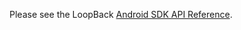 Please see the LoopBack
[Android SDK API Reference](http://apidocs.strongloop.com/loopback-sdk-android/api/index.html).

